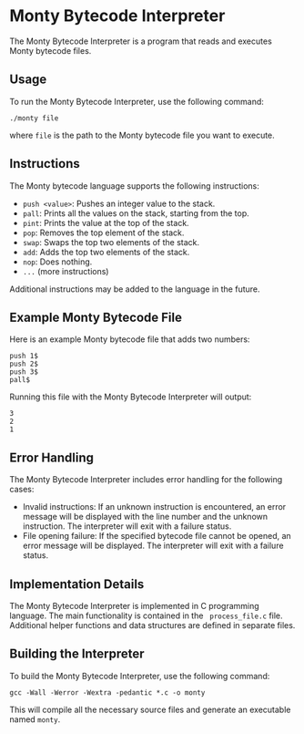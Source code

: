 
# Monty Bytecode Interpreter

The Monty Bytecode Interpreter is a program that reads and executes Monty bytecode files. 

## Usage

To run the Monty Bytecode Interpreter, use the following command:

```
./monty file
```

where `file` is the path to the Monty bytecode file you want to execute.

## Instructions

The Monty bytecode language supports the following instructions:

- `push <value>`: Pushes an integer value to the stack.
- `pall`: Prints all the values on the stack, starting from the top.
- `pint`: Prints the value at the top of the stack.
- `pop`: Removes the top element of the stack.
- `swap`: Swaps the top two elements of the stack.
- `add`: Adds the top two elements of the stack.
- `nop`: Does nothing.
- `...` (more instructions)

Additional instructions may be added to the language in the future.

## Example Monty Bytecode File

Here is an example Monty bytecode file that adds two numbers:

```
push 1$
push 2$
push 3$
pall$
```

Running this file with the Monty Bytecode Interpreter will output:

```
3
2
1
```

## Error Handling

The Monty Bytecode Interpreter includes error handling for the following cases:

- Invalid instructions: If an unknown instruction is encountered, an error message will be displayed with the line number and the unknown instruction. The interpreter will exit with a failure status.
- File opening failure: If the specified bytecode file cannot be opened, an error message will be displayed. The interpreter will exit with a failure status.

## Implementation Details

The Monty Bytecode Interpreter is implemented in C programming language. The main functionality is contained in the ` process_file.c` file. Additional helper functions and data structures are defined in separate files.

## Building the Interpreter

To build the Monty Bytecode Interpreter, use the following command:

```
gcc -Wall -Werror -Wextra -pedantic *.c -o monty
```

This will compile all the necessary source files and generate an executable named `monty`.



